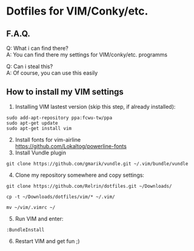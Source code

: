 # Dotfiles for VIM/Conky/etc.

## F.A.Q.

Q: What i can find there?  
A: You can find there my settings for VIM/conky/etc. programms  

Q: Can i steal this?  
A: Of course, you can use this easily  

## How to install my VIM settings

1. Installing VIM lastest version (skip this step, if already installed):  
  ``` 
  sudo add-apt-repository ppa:fcwu-tw/ppa 
  sudo apt-get update   
  sudo apt-get install vim  
  ```  
2. Install fonts for vim-airline  
  https://github.com/Lokaltog/powerline-fonts  
3. Install Vundle plugin  
  ```
  git clone https://github.com/gmarik/vundle.git ~/.vim/bundle/vundle  
  ```  
4. Clone my repository somewhere and copy settings:   
  ```
  git clone https://github.com/Relrin/dotfiles.git ~/Downloads/  
  ```  
  ```
  cp -t ~/Downloads/dotfiles/vim/* ~/.vim/  
  ```  
  ```
  mv ~/vim/.vimrc ~/  
  ```  
5. Run VIM and enter:  
  ```
  :BundleInstall
  ```
6. Restart VIM and get fun ;)
